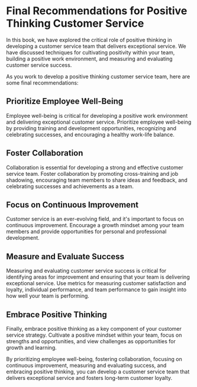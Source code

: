 # Final Recommendations for Positive Thinking Customer Service

In this book, we have explored the critical role of positive thinking in developing a customer service team that delivers exceptional service. We have discussed techniques for cultivating positivity within your team, building a positive work environment, and measuring and evaluating customer service success.

As you work to develop a positive thinking customer service team, here are some final recommendations:

Prioritize Employee Well-Being
------------------------------

Employee well-being is critical for developing a positive work environment and delivering exceptional customer service. Prioritize employee well-being by providing training and development opportunities, recognizing and celebrating successes, and encouraging a healthy work-life balance.

Foster Collaboration
--------------------

Collaboration is essential for developing a strong and effective customer service team. Foster collaboration by promoting cross-training and job shadowing, encouraging team members to share ideas and feedback, and celebrating successes and achievements as a team.

Focus on Continuous Improvement
-------------------------------

Customer service is an ever-evolving field, and it's important to focus on continuous improvement. Encourage a growth mindset among your team members and provide opportunities for personal and professional development.

Measure and Evaluate Success
----------------------------

Measuring and evaluating customer service success is critical for identifying areas for improvement and ensuring that your team is delivering exceptional service. Use metrics for measuring customer satisfaction and loyalty, individual performance, and team performance to gain insight into how well your team is performing.

Embrace Positive Thinking
-------------------------

Finally, embrace positive thinking as a key component of your customer service strategy. Cultivate a positive mindset within your team, focus on strengths and opportunities, and view challenges as opportunities for growth and learning.

By prioritizing employee well-being, fostering collaboration, focusing on continuous improvement, measuring and evaluating success, and embracing positive thinking, you can develop a customer service team that delivers exceptional service and fosters long-term customer loyalty.
